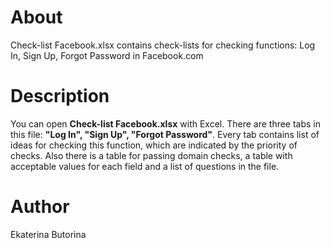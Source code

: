 # About

Check-list Facebook.xlsx contains check-lists for checking functions: Log In, Sign Up, Forgot Password in Facebook.com


# Description
You can open **Check-list Facebook.xlsx** with Excel. There are three tabs in this file: **"Log In", "Sign Up", "Forgot Password"**. Every tab contains list of ideas for checking this function, which are indicated by the priority of checks. Also there is a table for passing domain checks, a table with acceptable values for each field and a list of questions in the file.

# Author
Ekaterina Butorina